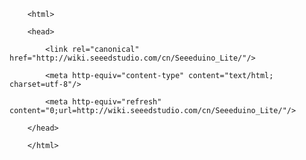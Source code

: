 <!DOCTYPE html>
        <html>
        <head>
            <link rel="canonical" href="http://wiki.seeedstudio.com/cn/Seeeduino_Lite/"/>
            <meta http-equiv="content-type" content="text/html; charset=utf-8"/>
            <meta http-equiv="refresh" content="0;url=http://wiki.seeedstudio.com/cn/Seeeduino_Lite/"/>
        </head>
        </html>